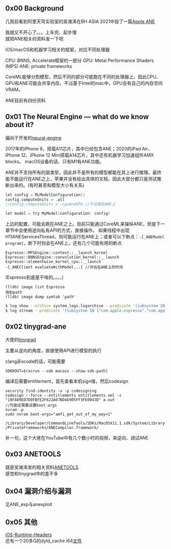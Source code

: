## 0x00 Background

几周前看到阿里天穹实验室的吴潍浠在BH ASIA 2021中投了一篇[Apple ANE](https://www.blackhat.com/asia-21/briefings/schedule/#apple-neural-engine-internal-from-ml-algorithm-to-hw-registers-22039)  

我就又不开心了。。。上车完、起步慢    
就把ANE相关的资料发一下吧  

iOS/macOS和机器学习相关的框架，对应不同处理器

CPU: BNNS, Accelerate框架的一部分
GPU: Metal Performance Shaders (MPS)
ANE: private frameworks

CoreML能够分割模型，然后不同的部分可能跑在不同的处理器上，因此CPU、GPU和ANE可能会共享内存。不过基于Intel的mac中，GPU会有自己的内存空间VRAM。

ANE目前有四份资料

## 0x01 The Neural Engine — what do we know about it?

偏向于开发的[neural-engine](https://github.com/hollance/neural-engine)

2017年的iPhone 8，搭载A11芯片，其中已经包含ANE；2020的iPad Air、iPhone 12、iPhone 12 Mini搭载A14芯片，其中还有机器学习加速组件AMX blocks。
macOS设备的话，只有M1有ANE功能。

ANE并不支持所有的层类型，因此并不是所有的模型都能在其上进行推理。最终能不能运行在ANE之上，苹果并没有给出具体的文档，因此大部分都只是测试推断出来的。(有时甚至和模型大小有关系)

```c
let config = MLModelConfiguration()
config.computeUnits = .all
//config.computeUnits = .cpuAndGPU //不会跑在ANE上

let model = try MyModel(configuration: config)
```
上边的配置，可能会跑在ANE之上。目前只能通过CoreML来操纵ANE，但是下一章节中会使用逆向私有API的方式，直接操作。
如果线程中出现H11ANEServicesThread，则可能运行在ANE上；或者可以下断点：`-[_ANEModel program]`，断下时则会在ANE上，还有几个可能有用的断点

```
Espresso::MPSEngine::context::__launch_kernel
Espresso::BNNSEngine::convolution_kernel::__launch
Espresso::elementwise_kernel_cpu::__launch
-[_ANEClient evaluateWithModel...] //评估在ANE上的时间
```

(Espresso到底是干啥的。。。。)  

``` 
(lldb) image list Espresso
得到path
(lldb) image dump symtab 'path'
```

```bash
$ log show --archive system_logs.logarchive --predicate '(subsystem IN {"com.apple.espresso","com.apple.coreml"}) && (category IN {"espresso","coreml"})' --info --debug --last 1d
$ log stream --predicate '(subsystem IN {"com.apple.espresso","com.apple.coreml"}) && (category IN {"espresso","coreml"})' --info --debug
```

## 0x02 tinygrad-ane

大佬的[tinygrad](https://github.com/geohot/tinygrad/tree/master/ane)  

主要从逆向的角度，直接使用API进行模型的执行

clang非xcode的话，可能需要

`SDKROOT=$(xcrun --sdk macosx --show-sdk-path)`

编译后需要entitlement，首先查看本机sign值，然后codesign

```
security find-identity -v -p codesigning
codesign --force --entitlements entitlements.xml -s "19FA89ED7D0FBFE2F622A07BD4E905FF3FE0943D" a.out
//可能还需要设置boot-args
nvram -p
sudo nvram boot-args="amfi_get_out_of_my_way=1"
```

`/Library/Developer/CommandLineTools/SDKs/MacOSX11.1.sdk/System/Library/PrivateFrameworks/ANECompiler.framework/`

补一句，这个大佬在YouTube中有几个数小时的视频，来逆向、调试ANE  

## 0x03 ANETOOLS

就是吴潍浠发的相关资料[ANETOOLS](https://github.com/antgroup-arclab/ANETools)  
感觉和tinygrad中的差不多

## 0x04 漏洞介绍与漏洞

见ANE_exp与anexploit

## 0x05 其他

[iOS-Runtime-Headers](https://github.com/nst/iOS-Runtime-Headers/tree/master/PrivateFrameworks/AppleNeuralEngine.framework)  
还有一个20多G的dyld_cache i64[文件](https://github.com/everettjf/dyld_shared_cache_ida)  


